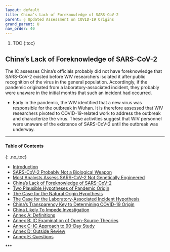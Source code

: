```yaml
---
layout: default
title: China’s Lack of Foreknowledge of SARS-CoV-2 
parent: § Updated Assessment on COVID-19 Origins  
grand_parent: U
nav_order: 40 
---
```

<style>
.dont-break-out {
  /* These are technically the same, but use both */
  overflow-wrap: break-word;
  word-wrap: break-word;

     -ms-word-break: break-all;
  /* This is the dangerous one in WebKit, as it breaks things wherever */
  word-break: break-all;
  /* Instead use this non-standard one: */
  word-break: break-word;
}

.youtube-container {
    position: relative;
    width: 100%;
    height: 0;
    padding-bottom: 56.25%;
}
.youtube-video {
    position: absolute;
    top: 0;
    left: 0;
    width: 100%;
    height: 100%;
}

</style>

<div class="dont-break-out" markdown="1">

1. TOC
{:toc}

## China’s Lack of Foreknowledge of SARS-CoV-2
The IC assesses China’s officials probably did not have foreknowledge that SARS-CoV-2 existed before WIV researchers isolated it after public recognition of the virus in the general population. Accordingly, if the pandemic originated from a laboratory-associated incident, they probably were unaware in the initial months that such an incident had occurred.

- Early in the pandemic, the WIV identified that a new virus was responsible for the outbreak in Wuhan. It is therefore assessed that WIV researchers pivoted to COVID-19-related work to address the outbreak and characterize the virus. These activities suggest that WIV personnel were unaware of the existence of SARS-CoV-2 until the outbreak was underway.

***

#### Table of Contents
{: .no_toc}

<ul><li> <a href="/docs/U/Updated-Assessment-on-COVID-19-Origins-1/">
Introduction</a></li><li> <a href="/docs/U/Updated-Assessment-on-COVID-19-Origins-2/">
SARS-CoV-2 Probably Not a Biological Weapon</a></li><li> <a href="/docs/U/Updated-Assessment-on-COVID-19-Origins-3/">
Most Analysts Assess SARS-CoV-2 Not Genetically Engineered</a></li><li> <a href="/docs/U/Updated-Assessment-on-COVID-19-Origins-4/">
China’s Lack of Foreknowledge of SARS-CoV-2</a></li><li> <a href="/docs/U/Updated-Assessment-on-COVID-19-Origins-5/">
Two Plausible Hypotheses of Pandemic Origin</a></li><li> <a href="/docs/U/Updated-Assessment-on-COVID-19-Origins-6/">
The Case for the Natural Origin Hypothesis</a></li><li> <a href="/docs/U/Updated-Assessment-on-COVID-19-Origins-7/">
The Case for the Laboratory-Associated Incident Hypothesis</a></li><li> <a href="/docs/U/Updated-Assessment-on-COVID-19-Origins-8/">
China’s Transparency Key to Determining COVID-19 Origin</a></li><li> <a href="/docs/U/Updated-Assessment-on-COVID-19-Origins-9/">
China Likely To Impede Investigation</a></li><li> <a href="/docs/U/Updated-Assessment-on-COVID-19-Origins-10/">
Annex A: Definitions</a></li><li> <a href="/docs/U/Updated-Assessment-on-COVID-19-Origins-11/">
Annex B: IC Examination of Open-Source Theories</a></li><li> <a href="/docs/U/Updated-Assessment-on-COVID-19-Origins-12/">
Annex C: IC Approach to 90-Day Study</a></li><li> <a href="/docs/U/Updated-Assessment-on-COVID-19-Origins-13/">
Annex D: Outside Review</a></li><li> <a href="/docs/U/Updated-Assessment-on-COVID-19-Origins-14/">
Annex E: Questions</a></li></ul>
***

</div>
